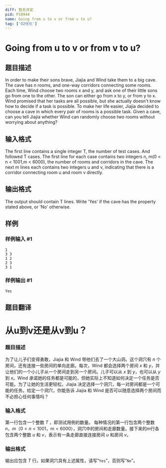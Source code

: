 ```yaml
---
diff: 暂无评定
pid: P10944
name: Going from u to v or from v to u?
tag: ['O2优化']
---
```

# Going from u to v or from v to u?
## 题目描述

In order to make their sons brave, Jiajia and Wind take them to a big cave. The cave has n rooms, and one-way corridors connecting some rooms. Each time, Wind choose two rooms x and y, and ask one of their little sons go from one to the other. The son can either go from x to y, or from y to x. Wind promised that her tasks are all possible, but she actually doesn't know how to decide if a task is possible. To make her life easier, Jiajia decided to choose a cave in which every pair of rooms is a possible task. Given a cave, can you tell Jiajia whether Wind can randomly choose two rooms without worrying about anything?
## 输入格式


The first line contains a single integer T, the number of test cases. And followed T cases.
The first line for each case contains two integers n, m(0 < n < 1001,m < 6000), the number of rooms and corridors in the cave. The next m lines each contains two integers u and v, indicating that there is a corridor connecting room u and room v directly.
## 输出格式

The output should contain T lines. Write 'Yes' if the cave has the property stated above, or 'No' otherwise.
## 样例

### 样例输入 #1
```
1 
3 3 
1 2 
2 3 
3 1
```
### 样例输出 #1
```
Yes
```
## 题目翻译

# 从u到v还是从v到u？

### 题目描述

为了让儿子们变得勇敢，Jiajia 和 Wind 带他们去了一个大山洞。这个洞穴有 $n$ 个房间，还有连接一些房间的单向走廊。每次，Wind 都会选择两个房间 $x$ 和 $y$，并让他们的一个小儿子从一个房间走到另一个房间。儿子可以从 $x$ 到 $y$，也可以从 $y$ 到 $x$。Wind 承诺她的任务都是可能的，但她实际上不知道如何决定一个任务是否可能。为了让她的生活更轻松，Jiajia 决定选择一个洞穴，每一对房间都是一个可能的任务。给定一个洞穴，你能告诉 Jiajia 和 Wind 是否可以随意选择两个房间而不必担心任何事情吗？

### 输入格式

第一行包含一个整数 $T$ ，即测试用例的数量。 
每种情况的第一行包含两个整数 $n，m$$（0<n<1001，m<6000）$，洞穴中的房间和走廊数量。接下来的$m$行各包含两个整数 $u$ 和 $v$，表示有一条走廊直接连接房间 $u$ 和房间 $v$。

### 输出格式

输出应包含 $T$ 行。如果洞穴具有上述属性，请写“`Yes`”，否则写“`No`”。

